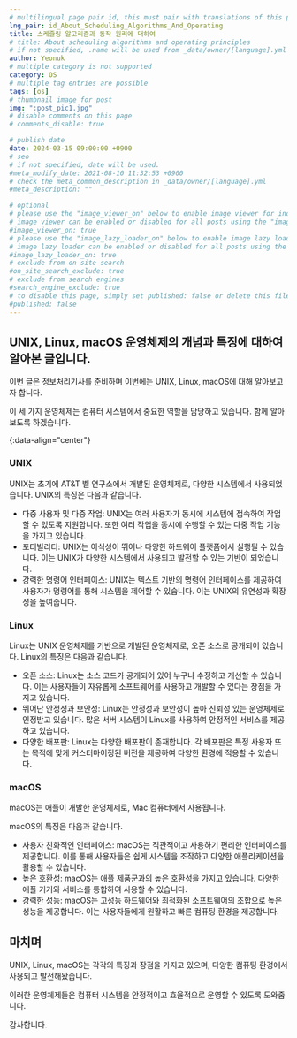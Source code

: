 ```yaml
---
# multilingual page pair id, this must pair with translations of this page. (This name must be unique)
lng_pair: id_About_Scheduling_Algorithms_And_Operating
title: 스케줄링 알고리즘과 동작 원리에 대하여
# title: About scheduling algorithms and operating principles
# if not specified, .name will be used from _data/owner/[language].yml
author: Yeonuk
# multiple category is not supported
category: OS
# multiple tag entries are possible
tags: [os]
# thumbnail image for post
img: ":post_pic1.jpg"
# disable comments on this page
# comments_disable: true

# publish date
date: 2024-03-15 09:00:00 +0900
# seo
# if not specified, date will be used.
#meta_modify_date: 2021-08-10 11:32:53 +0900
# check the meta_common_description in _data/owner/[language].yml
#meta_description: ""

# optional
# please use the "image_viewer_on" below to enable image viewer for individual pages or posts (_posts/ or [language]/_posts folders).
# image viewer can be enabled or disabled for all posts using the "image_viewer_posts: true" setting in _data/conf/main.yml.
#image_viewer_on: true
# please use the "image_lazy_loader_on" below to enable image lazy loader for individual pages or posts (_posts/ or [language]/_posts folders).
# image lazy loader can be enabled or disabled for all posts using the "image_lazy_loader_posts: true" setting in _data/conf/main.yml.
#image_lazy_loader_on: true
# exclude from on site search
#on_site_search_exclude: true
# exclude from search engines
#search_engine_exclude: true
# to disable this page, simply set published: false or delete this file
#published: false
---
```


<!-- outline-start -->

## UNIX, Linux, macOS 운영체제의 개념과 특징에 대하여 알아본 글입니다.

이번 글은 정보처리기사를 준비하며 이번에는 UNIX, Linux, macOS에 대해 알아보고자 합니다.

이 세 가지 운영체제는 컴퓨터 시스템에서 중요한 역할을 담당하고 있습니다. 함께 알아보도록 하겠습니다.

{:data-align="center"}

<!-- outline-end -->

### UNIX

UNIX는 초기에 AT&T 벨 연구소에서 개발된 운영체제로, 다양한 시스템에서 사용되었습니다. UNIX의 특징은 다음과 같습니다.

- 다중 사용자 및 다중 작업: UNIX는 여러 사용자가 동시에 시스템에 접속하여 작업할 수 있도록 지원합니다. 또한 여러 작업을 동시에 수행할 수 있는 다중 작업 기능을 가지고 있습니다.
- 포터빌리티: UNIX는 이식성이 뛰어나 다양한 하드웨어 플랫폼에서 실행될 수 있습니다. 이는 UNIX가 다양한 시스템에서 사용되고 발전할 수 있는 기반이 되었습니다.
- 강력한 명령어 인터페이스: UNIX는 텍스트 기반의 명령어 인터페이스를 제공하여 사용자가 명령어를 통해 시스템을 제어할 수 있습니다. 이는 UNIX의 유연성과 확장성을 높여줍니다.

### Linux

Linux는 UNIX 운영체제를 기반으로 개발된 운영체제로, 오픈 소스로 공개되어 있습니다. Linux의 특징은 다음과 같습니다.

- 오픈 소스: Linux는 소스 코드가 공개되어 있어 누구나 수정하고 개선할 수 있습니다. 이는 사용자들이 자유롭게 소프트웨어를 사용하고 개발할 수 있다는 장점을 가지고 있습니다.
- 뛰어난 안정성과 보안성: Linux는 안정성과 보안성이 높아 신뢰성 있는 운영체제로 인정받고 있습니다. 많은 서버 시스템이 Linux를 사용하여 안정적인 서비스를 제공하고 있습니다.
- 다양한 배포판: Linux는 다양한 배포판이 존재합니다. 각 배포판은 특정 사용자 또는 목적에 맞게 커스터마이징된 버전을 제공하여 다양한 환경에 적용할 수 있습니다.

### macOS

macOS는 애플이 개발한 운영체제로, Mac 컴퓨터에서 사용됩니다.

macOS의 특징은 다음과 같습니다.

- 사용자 친화적인 인터페이스: macOS는 직관적이고 사용하기 편리한 인터페이스를 제공합니다. 이를 통해 사용자들은 쉽게 시스템을 조작하고 다양한 애플리케이션을 활용할 수 있습니다.
- 높은 호환성: macOS는 애플 제품군과의 높은 호환성을 가지고 있습니다. 다양한 애플 기기와 서비스를 통합하여 사용할 수 있습니다.
- 강력한 성능: macOS는 고성능 하드웨어와 최적화된 소프트웨어의 조합으로 높은 성능을 제공합니다. 이는 사용자들에게 원활하고 빠른 컴퓨팅 환경을 제공합니다.

## 마치며

UNIX, Linux, macOS는 각각의 특징과 장점을 가지고 있으며, 다양한 컴퓨팅 환경에서 사용되고 발전해왔습니다.

이러한 운영체제들은 컴퓨터 시스템을 안정적이고 효율적으로 운영할 수 있도록 도와줍니다.

감사합니다.
